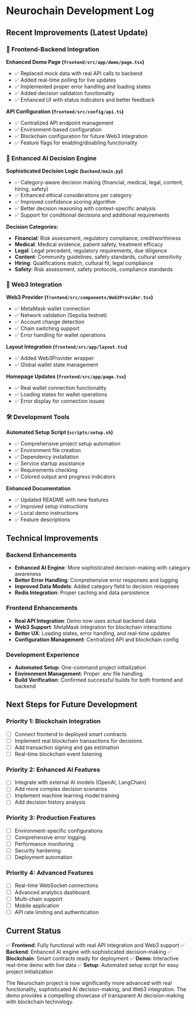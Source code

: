 # Neurochain Development Log

## Recent Improvements (Latest Update)

### 🚀 Frontend-Backend Integration

**Enhanced Demo Page (`frontend/src/app/demo/page.tsx`)**
- ✅ Replaced mock data with real API calls to backend
- ✅ Added real-time polling for live updates
- ✅ Implemented proper error handling and loading states
- ✅ Added decision validation functionality
- ✅ Enhanced UI with status indicators and better feedback

**API Configuration (`frontend/src/config/api.ts`)**
- ✅ Centralized API endpoint management
- ✅ Environment-based configuration
- ✅ Blockchain configuration for future Web3 integration
- ✅ Feature flags for enabling/disabling functionality

### 🧠 Enhanced AI Decision Engine

**Sophisticated Decision Logic (`backend/main.py`)**
- ✅ Category-aware decision making (financial, medical, legal, content, hiring, safety)
- ✅ Enhanced ethical considerations per category
- ✅ Improved confidence scoring algorithm
- ✅ Better decision reasoning with context-specific analysis
- ✅ Support for conditional decisions and additional requirements

**Decision Categories:**
- **Financial**: Risk assessment, regulatory compliance, creditworthiness
- **Medical**: Medical evidence, patient safety, treatment efficacy
- **Legal**: Legal precedent, regulatory requirements, due diligence
- **Content**: Community guidelines, safety standards, cultural sensitivity
- **Hiring**: Qualifications match, cultural fit, legal compliance
- **Safety**: Risk assessment, safety protocols, compliance standards

### 🔗 Web3 Integration

**Web3 Provider (`frontend/src/components/Web3Provider.tsx`)**
- ✅ MetaMask wallet connection
- ✅ Network validation (Sepolia testnet)
- ✅ Account change detection
- ✅ Chain switching support
- ✅ Error handling for wallet operations

**Layout Integration (`frontend/src/app/layout.tsx`)**
- ✅ Added Web3Provider wrapper
- ✅ Global wallet state management

**Homepage Updates (`frontend/src/app/page.tsx`)**
- ✅ Real wallet connection functionality
- ✅ Loading states for wallet operations
- ✅ Error display for connection issues

### 🛠️ Development Tools

**Automated Setup Script (`scripts/setup.sh`)**
- ✅ Comprehensive project setup automation
- ✅ Environment file creation
- ✅ Dependency installation
- ✅ Service startup assistance
- ✅ Requirements checking
- ✅ Colored output and progress indicators

**Enhanced Documentation**
- ✅ Updated README with new features
- ✅ Improved setup instructions
- ✅ Local demo instructions
- ✅ Feature descriptions

## Technical Improvements

### Backend Enhancements
- **Enhanced AI Engine**: More sophisticated decision-making with category awareness
- **Better Error Handling**: Comprehensive error responses and logging
- **Improved Data Models**: Added category field to decision responses
- **Redis Integration**: Proper caching and data persistence

### Frontend Enhancements
- **Real API Integration**: Demo now uses actual backend data
- **Web3 Support**: MetaMask integration for blockchain interactions
- **Better UX**: Loading states, error handling, and real-time updates
- **Configuration Management**: Centralized API and blockchain config

### Development Experience
- **Automated Setup**: One-command project initialization
- **Environment Management**: Proper .env file handling
- **Build Verification**: Confirmed successful builds for both frontend and backend

## Next Steps for Future Development

### Priority 1: Blockchain Integration
- [ ] Connect frontend to deployed smart contracts
- [ ] Implement real blockchain transactions for decisions
- [ ] Add transaction signing and gas estimation
- [ ] Real-time blockchain event listening

### Priority 2: Enhanced AI Features
- [ ] Integrate with external AI models (OpenAI, LangChain)
- [ ] Add more complex decision scenarios
- [ ] Implement machine learning model training
- [ ] Add decision history analysis

### Priority 3: Production Features
- [ ] Environment-specific configurations
- [ ] Comprehensive error logging
- [ ] Performance monitoring
- [ ] Security hardening
- [ ] Deployment automation

### Priority 4: Advanced Features
- [ ] Real-time WebSocket connections
- [ ] Advanced analytics dashboard
- [ ] Multi-chain support
- [ ] Mobile application
- [ ] API rate limiting and authentication

## Current Status

✅ **Frontend**: Fully functional with real API integration and Web3 support
✅ **Backend**: Enhanced AI engine with sophisticated decision-making
✅ **Blockchain**: Smart contracts ready for deployment
✅ **Demo**: Interactive real-time demo with live data
✅ **Setup**: Automated setup script for easy project initialization

The Neurochain project is now significantly more advanced with real functionality, sophisticated AI decision-making, and Web3 integration. The demo provides a compelling showcase of transparent AI decision-making with blockchain technology. 